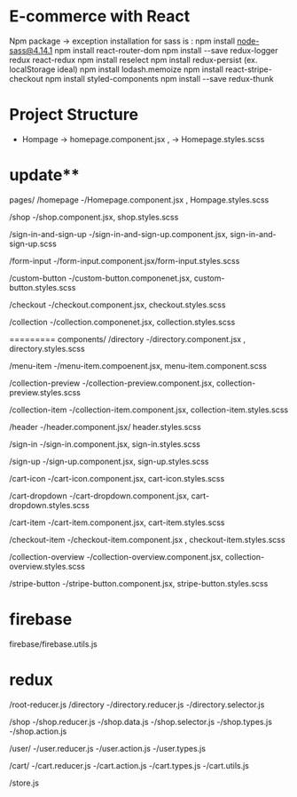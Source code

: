 # E-commerce with React

Npm package ->
exception installation for sass is : npm install node-sass@4.14.1
npm install react-router-dom
npm install --save redux-logger redux react-redux
npm install reselect
npm install redux-persist (ex. localStorage ideal)
npm install lodash.memoize
npm install react-stripe-checkout
npm install styled-components
npm install --save redux-thunk

# Project Structure

- Hompage -> homepage.component.jsx , -> Homepage.styles.scss

# update\*\*

pages/
/homepage
-/Homepage.component.jsx , Hompage.styles.scss

/shop
-/shop.component.jsx, shop.styles.scss

/sign-in-and-sign-up
-/sign-in-and-sign-up.component.jsx, sign-in-and-sign-up.scss

/form-input
-/form-input.component.jsx/form-input.styles.scss

/custom-button
-/custom-button.componenet.jsx, custom-button.styles.scss

/checkout
-/checkout.component.jsx, checkout.styles.scss

/collection
-/collection.componenet.jsx, collection.styles.scss

=========
components/
/directory
-/directory.component.jsx , directory.styles.scss

/menu-item
-/menu-item.compoenent.jsx, menu-item.component.scss

/collection-preview
-/collection-preview.component.jsx, collection-preview.styles.scss

/collection-item
-/collection-item.component.jsx, collection-item.styles.scss

/header
-/header.component.jsx/ header.styles.scss

/sign-in
-/sign-in.component.jsx, sign-in.styles.scss

/sign-up
-/sign-up.component.jsx, sign-up.styles.scss

/cart-icon
-/cart-icon.component.jsx, cart-icon.styles.scss

/cart-dropdown
-/cart-dropdown.component.jsx, cart-dropdown.styles.scss

/cart-item
-/cart-item.component.jsx, cart-item.styles.scss

/checkout-item
-/checkout-item.component.jsx , checkout-item.styles.scss

/collection-overview
-/collection-overview.component.jsx, collection-overview.styles.scss

/stripe-button
-/stripe-button.component.jsx, stripe-button.styles.scss

# firebase

firebase/firebase.utils.js

# redux

/root-reducer.js
/directory
-/directory.reducer.js
-/directory.selector.js

/shop
-/shop.reducer.js
-/shop.data.js
-/shop.selector.js
-/shop.types.js
-/shop.action.js

/user/
-/user.reducer.js
-/user.action.js
-/user.types.js

/cart/
-/cart.reducer.js
-/cart.action.js
-/cart.types.js
-/cart.utils.js

/store.js
